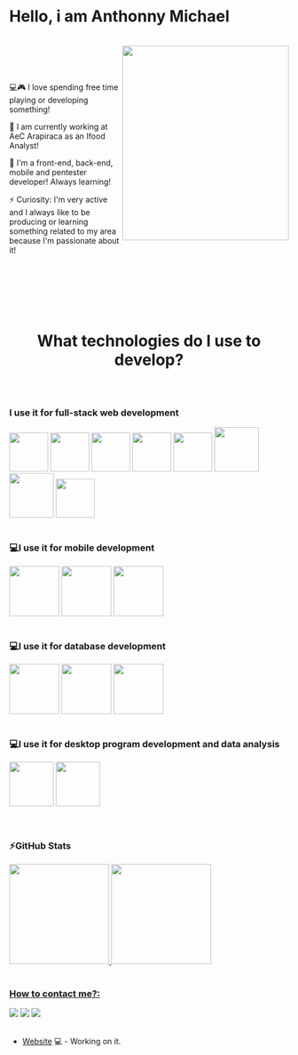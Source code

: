 <div>
  <h1>Hello, i am Anthonny Michael</h1>
</div>

<br>

<div>
  <img height="350em" width="300em" align="right" src="https://user-images.githubusercontent.com/53356340/175663883-c50eec2a-ea8d-48c1-a813-5fee6573aed7.png" /> 
  <br>
  <br>
  <br>
  <p>💻🎮 I love spending free time playing or developing something!</p> 
  <p>🔭 I am currently working at AeC Arapiraca as an Ifood Analyst!</p>
  <p>🌱 I'm a front-end, back-end, mobile and pentester developer! Always learning!</p>                                                                     
  <p>⚡ Curiosity: I'm very active and I always like to be producing or learning something related to my area because I'm passionate about it!</p>
</div>

<br>
<br>
<br>
<br>
<br>

<h1></h1>
<h1><p align="center">What technologies do I use to develop?<p></h1>

<br>

### I use it for full-stack web development
<div>
  <img height="70em" src="https://cdn.jsdelivr.net/gh/devicons/devicon/icons/html5/html5-plain-wordmark.svg" />
  <img height="70em" src="https://cdn.jsdelivr.net/gh/devicons/devicon/icons/css3/css3-plain-wordmark.svg" />
  <img height="70em" src="https://cdn.jsdelivr.net/gh/devicons/devicon/icons/javascript/javascript-plain.svg" />
  <img height="70em" src="https://cdn.jsdelivr.net/gh/devicons/devicon/icons/php/php-original.svg" />
  <img height="70em" src="https://cdn.jsdelivr.net/gh/devicons/devicon/icons/docker/docker-original-wordmark.svg" />
  <img height="80em" src="https://cdn.jsdelivr.net/gh/devicons/devicon/icons/bootstrap/bootstrap-original-wordmark.svg" />
  <img height="80em" src="https://cdn.jsdelivr.net/gh/devicons/devicon/icons/amazonwebservices/amazonwebservices-plain-wordmark.svg" />
  <img height="70em" src="https://cdn.jsdelivr.net/gh/devicons/devicon/icons/googlecloud/googlecloud-original.svg" />
</div>

<br>

### 💻I use it for mobile development
<div>
  <img height="90em" src="https://cdn.jsdelivr.net/gh/devicons/devicon/icons/react/react-original-wordmark.svg" />
  <img height="90em" src="https://cdn.jsdelivr.net/gh/devicons/devicon/icons/nodejs/nodejs-original-wordmark.svg" />
  <img height="90em" src="https://cdn.jsdelivr.net/gh/devicons/devicon/icons/androidstudio/androidstudio-original-wordmark.svg" />
</div>

<br>

 ### 💻I use it for database development
<div>
  <img height="90em" src="https://cdn.jsdelivr.net/gh/devicons/devicon/icons/mysql/mysql-original-wordmark.svg" />
  <img height="90em" src="https://cdn.jsdelivr.net/gh/devicons/devicon/icons/postgresql/postgresql-plain-wordmark.svg" />
  <img height="90em" src="https://cdn.jsdelivr.net/gh/devicons/devicon/icons/mongodb/mongodb-original-wordmark.svg" />
</div>

<br>

### 💻I use it for desktop program development and data analysis
<div>
   <img height="80em" src="https://cdn.jsdelivr.net/gh/devicons/devicon/icons/python/python-original-wordmark.svg" />
   <img height="80em" src="https://cdn.jsdelivr.net/gh/devicons/devicon/icons/arduino/arduino-original-wordmark.svg" />
</div>

<br>
<br>

### ⚡GitHub Stats
<div>
<a href="https://github.com/seu-usuário-aqui">
<img height="180em" src="https://github-readme-stats.vercel.app/api/top-langs/?username=Antonizinhobr&layout=compact&langs_count=7&theme=dracula"/>
<img height="180em" src="https://github-readme-stats.vercel.app/api?username=Antonizinhobr&show_icons=true&theme=dracula&include_all_commits=true&count_private=true"/>
</div>

<br> 
  
### How to contact me?:

<div>
<a href="https://www.youtube.com/channel/UC88QEmxaSyY_V2vXn1RMgQQ" target="_blank"><img src="https://img.shields.io/badge/YouTube-FF0000?style=for-the-badge&logo=youtube&logoColor=white" target="_blank"></a>
<a href="https://www.instagram.com/_anthonny_michael_dev/" target="_blank"><img src="https://img.shields.io/badge/-Instagram-%23E4405F?style=for-the-badge&logo=instagram&logoColor=white" target="_blank"></a>
<a href="https://www.linkedin.com/in/anthonny-michael-64450a206/" target="_blank"><img src="https://img.shields.io/badge/-LinkedIn-%230077B5?style=for-the-badge&logo=linkedin&logoColor=white" target="_blank"></a> 
</div>
<br>
  
- [Website](https://anthonnymichael.dev/) 💻 - Working on it.
